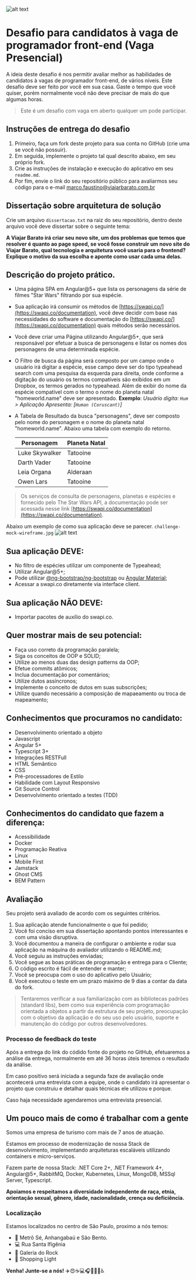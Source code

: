 ![alt text](http://www.viajarbarato.com.br/images/challenge/logo-vb.png)

# Desafio para candidatos à vaga de programador front-end (Vaga Presencial)
A ideia deste desafio é nos permitir avaliar melhor as habilidades de candidatos à vagas de programador front-end, de vários níveis.
Este desafio deve ser feito por você em sua casa. Gaste o tempo que você quiser, porém normalmente você não deve precisar de mais do que algumas horas.
> Este é um desafio com vaga em aberto qualquer um pode participar.

## Instruções de entrega do desafio
1. Primeiro, faça um fork deste projeto para sua conta no GitHub (crie uma se você não possuir).
2. Em seguida, implemente o projeto tal qual descrito abaixo, em seu próprio fork.
3. Crie as instruções de instalação e execução do aplicativo em seu `readme.md`.
4. Por fim, envie o link do seu repositório público para avaliarmos seu código para o e-mail [marco.faustino@viajarbarato.com.br](marco.faustino@viajarbarato.com.br)

## Dissertação sobre arquitetura de solução
Crie um arquivo `dissertacao.txt` na raiz do seu repositório, dentro deste arquivo você deve dissertar sobre o seguinte tema:

**A Viajar Barato irá criar seu novo site, um dos problemas que temos que resolver é quanto ao page speed, se você fosse construir um novo site do Viajar Barato, qual tecnologia e arquitetura você usaria para o frontend? Explique o motivo da sua escolha e aponte como usar cada uma delas.**

## Descrição do projeto prático.
- Uma página SPA em Angular@5+ que lista os personagens da série de filmes "Star Wars" filtrando por sua espécie.

- Sua aplicação irá consumir os métodos de [https://swapi.co/](https://swapi.co/documentation), você deve decidir com base nas necessidades do software e documentação do [https://swapi.co/](https://swapi.co/documentation) quais métodos serão necessários.

- Você deve criar uma Página utilizando Angular@5+, que será responsável por efetuar a busca de personagens e listar os nomes dos personagens de uma determinada espécie.

- O Filtro de busca da página será composto por um campo onde o usuário irá digitar a espécie, esse campo deve ser do tipo typeahead search com uma pesquisa da esquerda para direita, onde conforme a digitação do usuário os termos compatíveis são exibidos em um Dropbox, os termos gerados no typeahead. Além de exibir do nome da espécie compatível com o termo o nome do planeta natal "homeworld.name" deve ser apresentado. 
**Exemplo**: *Usuário digita: `Hum` > Aplicação Apresenta: [`Human (Coruscant)`]*

- A Tabela de Resultado da busca "personagens", deve ser composto pelo nome do personagem e o nome do planeta natal "homeworld.name". Abaixo uma tabela com exemplo do retorno.

    | Personagem | Planeta Natal |
    | ------ | ------ |
    | Luke Skywalker | Tatooine |
    | Darth Vader | Tatooine |
    | Leia Organa | Alderaan |
    | Owen Lars | Tatooine |

> Os serviços de consulta de personagens, planetas e espécies e fornecido pelo The Star Wars API, a documentação pode ser acessada nesse link [https://swapi.co/documentation](https://swapi.co/documentation).

Abaixo um exemplo de como sua aplicação deve se parecer. `challenge-mock-wireframe.jpg`
![alt text](http://www.viajarbarato.com.br/images/challenge/challenge-mock-wireframe.jpg)

## Sua aplicação DEVE:
* No filtro de espécies utilizar um componente de Typeahead;
* Utilizar Angular@5+;
* Pode utilizar [@ng-bootstrap/ng-bootstrap](https://ng-bootstrap.github.io/) ou [Angular Material](https://material.angular.io/);
* Acessar a swapi.co diretamente via interface client.

## Sua aplicação NÃO DEVE:
* Importar pacotes de auxílio do swapi.co.

## Quer mostrar mais de seu potencial:
* Faça uso correto da programação paralela;
* Siga os conceitos de OOP e SOLID;
* Utilize ao menos duas das design patterns da OOP;
* Efetue commits atômicos;
* Inclua documentação por comentários;
* Utilize dutos assíncronos;
* Implemente o conceito de dutos em suas subscrições;
* Utilize quando necessário a composição de mapaeamento ou troca de mapeamento;

## Conhecimentos que procuramos no candidato: 
* Desenvolvimento orientado a objeto 
* Javascript
* Angular 5+
* Typescript 3+ 
* Integrações RESTFull
* HTML Semântico
* CSS 
* Pré-processadores de Estilo
* Habilidade com Layout Responsivo
* Git Source Control 
* Desenvolvimento orientado a testes (TDD)

## Conhecimentos do candidato que fazem a diferença: 
* Acessibilidade
* Docker
* Programação Reativa
* Linux
* Mobile First
* Jamstack
* Ghost CMS
* BEM Pattern

## Avaliação
Seu projeto será avaliado de acordo com os seguintes critérios. 

1. Sua aplicação atende funcionalmente o que foi pedido;
2. Você foi conciso em sua dissertação apontando pontos interessantes e com uma visão disruptiva.
3. Você documentou a maneira de configurar o ambiente e rodar sua aplicação na máquina do avaliador utilizando o README.md;
4. Você seguiu as instruções enviadas;
5. Você segue as boas práticas de programação e entrega para o Cliente;
6. O código escrito é fácil de entender e manter;
7. Você se preocupa com o uso do aplicativo pelo Usuário;
8. Você executou o teste em um prazo máximo de 9 dias a contar da data do fork.

> Tentaremos verificar a sua familiarização com as bibliotecas padrões (standard libs), bem como sua experiência com programação orientada a objetos a partir da estrutura de seu projeto, preocupação com o objetivo da aplicação e do seu uso pelo usuário, suporte e manutenção do código por outros desenvolvedores.

### Processo de feedback do teste
Após a entrega do link do códido fonte do projeto no GitHub, efetuaremos a análise da entrega, normalmente em até 36 horas úteis teremos o resultado da análise.

Em caso positivo será iniciada a segunda faze de avaliação onde acontecerá uma entrevista com a equipe, onde o candidato irá apresentar o projeto que construiu e detalhar quais técnicas ele utilizou e porque.

Caso haja necessidade agendaremos uma entrevista presencial.

## Um pouco mais de como é trabalhar com a gente
Somos uma empresa de turismo com mais de 7 anos de atuação.

Estamos em processo de modernização de nossa Stack de desenvolvimento, implementando arquiteturas escaláveis utilizando containers e micro-serviços.

Fazem parte de nossa Stack: .NET Core 2+, .NET Framework 4+, Angular@5+, RabbitMQ, Docker, Kubernetes, Linux, MongoDB, MSSql Server, Typescript.

**Apoiamos e respeitamos a diversidade independente de raça, etnia, orientação sexual, gênero, idade, nacionalidade, crença ou deficiência.**

### Localização
Estamos localizados no centro de São Paulo, proximo a nós temos: 
* :station: Metrô Sé, Anhangabaú e São Bento. 
* :computer: Rua Santa Ifigênia
* :metal: Galeria do Rock
* :hamburger: Shopping Light 

**Venha! Junte-se a nós!**
:airplane::heart_eyes::coffee::computer::headphones::hocho::skull::rainbow::wheelchair: